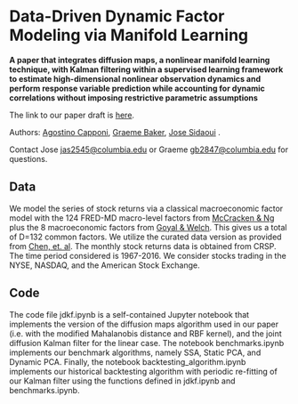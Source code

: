 # Data-Driven Dynamic Factor Modeling via Manifold Learning

__A paper that integrates diffusion maps, a nonlinear manifold learning technique, with Kalman filtering within a supervised learning framework to estimate high-dimensional nonlinear observation dynamics and perform response variable prediction while accounting for dynamic correlations without imposing restrictive parametric assumptions__

The link to our paper draft is [here](https://www.arxiv.org/abs/2506.19945).

Authors: [Agostino Capponi](https://www.columbia.edu/~ac3827/), [Graeme Baker](https://scholar.google.com/citations?user=AC-bMRoAAAAJ&hl=en), [Jose Sidaoui](https://ieor.columbia.edu/content/jose-sidaoui-gali) .

Contact Jose [jas2545@columbia.edu](mailto:jas2545@columbia.edu) or Graeme [gb2847@columbia.edu](mailto:gb2847@columbia.edu) for questions.
## Data
We model the series of stock returns via a classical macroeconomic factor model with the 124 FRED-MD macro-level factors from [McCracken & Ng](https://www.tandfonline.com/doi/full/10.1080/07350015.2015.1086655) plus the 8 macroeconomic factors from [Goyal & Welch](https://academic.oup.com/rfs/article-abstract/21/4/1455/1565737). This gives us a total of D=132 common factors. We utilize the curated data version as provided from [Chen, et. al](https://pubsonline.informs.org/doi/abs/10.1287/mnsc.2023.4695). The monthly stock returns data is obtained from CRSP. The time period considered is 1967-2016. We consider stocks trading in the NYSE, NASDAQ, and the American Stock Exchange.

## Code

The code file jdkf.ipynb is a self-contained Jupyter notebook that implements the version of the diffusion maps algorithm used in our paper (i.e. with the modified Mahalanobis distance and RBF kernel), and the joint diffusion Kalman filter for the linear case. The notebook benchmarks.ipynb implements our benchmark algorithms, namely SSA, Static PCA, and Dynamic PCA. Finally, the notebook backtesting_algorithm.ipynb implements our historical backtesting algorithm with periodic re-fitting of our Kalman filter using the functions defined in jdkf.ipynb and benchmarks.ipynb. 
